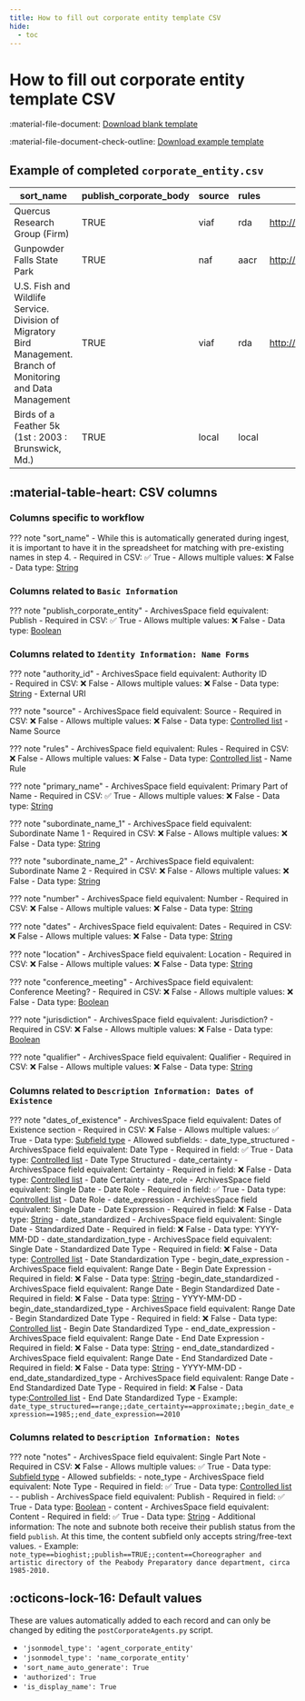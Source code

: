 ```yaml
---
title: How to fill out corporate entity template CSV
hide:
  - toc
---
```


# How to fill out corporate entity template CSV

:material-file-document: [Download blank template](https://github.com/mjanowiecki/archivesspace-collection-ingest/blob/main/csv-templates/blank-templates/corporate-entity-blank.csv)

:material-file-document-check-outline: [Download example template](https://github.com/mjanowiecki/archivesspace-collection-ingest/blob/main/csv-templates/example-templates/corporate-entity-example.csv)

## Example of completed `corporate_entity.csv`

| sort_name                                                                                                       | publish_corporate_body | source | rules | authority_id                                      | primary_name                   | subordinate_name_1                    | subordinate_name_2                       | number | dates | location      | conference_meeting | jurisdiction | qualifier | dates_of_existence                                                                  | notes                                                                                                                                                                                                                                              |
|-----------------------------------------------------------------------------------------------------------------|------------------------|--------|-------|---------------------------------------------------|--------------------------------|---------------------------------------|------------------------------------------|--------|-------|---------------|--------------------|--------------|-----------|-------------------------------------------------------------------------------------|----------------------------------------------------------------------------------------------------------------------------------------------------------------------------------------------------------------------------------------------------|
| Quercus Research Group (Firm)                                                                                   | TRUE                   | viaf   | rda   | http://viaf.org/viaf/example_004                  | Quercus Research Group         |                                       |                                          |        |       |               | FALSE              | FALSE        | Firm      | date_type_structured==range;;begin_date_expression==1990;;end_date_expression==2022 | notes_type==bioghist;;publish_note==True;;subnote_Type==text;;content==Quercus Research Group was formed in 1990 to research songbirds in the Mid-Atlantic region and published a scientific journal yearly until the group’s dissolution in 2022. |
| Gunpowder Falls State Park                                                                                      | TRUE                   | naf    | aacr  | http://id.loc.gov/authorities/names/noexample0032 | Gunpowder Falls State Park     |                                       |                                          |        |       |               | FALSE              | FALSE        |           |                                                                                     |                                                                                                                                                                                                                                                    |
| U.S. Fish and Wildlife Service. Division of Migratory Bird Management. Branch of Monitoring and Data Management | TRUE                   | viaf   | rda   | http://viaf.org/viaf/example_110                  | U.S. Fish and Wildlife Service | Division of Migratory Bird Management | Branch of Monitoring and Data Management |        |       |               | FALSE              | FALSE        |           |                                                                                     |                                                                                                                                                                                                                                                    |
| Birds of a Feather 5k (1st : 2003 : Brunswick, Md.)                                                             | TRUE                   | local  | local |                                                   | Birds of a Feather 5k          |                                       |                                          | 1st    | 2003  | Brunswick, Md | FALSE              | FALSE        |           |                                                                                     |                                                                                                                                                                                                                                                    |

## :material-table-heart: CSV columns

### Columns specific to workflow

??? note "sort_name"
    - While this is automatically generated during ingest, it is important to have it in the spreadsheet for matching with pre-existing names in step 4.
    - Required in CSV: :white_check_mark: True
    - Allows multiple values: :x: False 
    - Data type: [String](../workflow/2-fill-out-templates.md/#string)

### Columns related to `Basic Information`

??? note "publish_corporate_entity"
    - ArchivesSpace field equivalent: Publish
    - Required in CSV: :white_check_mark: True
    - Allows multiple values: :x: False 
    - Data type: [Boolean](../workflow/2-fill-out-templates.md/#boolean)

### Columns related to `Identity Information: Name Forms`
??? note "authority_id"
    - ArchivesSpace field equivalent: Authority ID   
    - Required in CSV: :x: False
    - Allows multiple values: :x: False 
    - Data type: [String](../workflow/2-fill-out-templates.md/#string) - External URI

??? note "source"
    - ArchivesSpace field equivalent:  Source
    - Required in CSV: :x: False
    - Allows multiple values: :x: False 
    - Data type: [Controlled list](../workflow/2-fill-out-templates.md/#controlled-list) - Name Source 

??? note "rules"
    - ArchivesSpace field equivalent: Rules
    - Required in CSV: :x: False
    - Allows multiple values: :x: False
    - Data type: [Controlled list](../workflow/2-fill-out-templates.md/#controlled-list) - Name Rule

??? note "primary_name"
    - ArchivesSpace field equivalent: Primary Part of Name
    - Required in CSV: :white_check_mark: True
    - Allows multiple values: :x: False
    - Data type: [String](../workflow/2-fill-out-templates.md/#string)

??? note "subordinate_name_1"
    - ArchivesSpace field equivalent: Subordinate Name 1
    - Required in CSV: :x: False
    - Allows multiple values: :x: False
    - Data type: [String](../workflow/2-fill-out-templates.md/#string)

??? note "subordinate_name_2"
    - ArchivesSpace field equivalent: Subordinate Name 2
    - Required in CSV: :x: False
    - Allows multiple values: :x: False
    - Data type: [String](../workflow/2-fill-out-templates.md/#string)

??? note "number"
    - ArchivesSpace field equivalent: Number
    - Required in CSV: :x: False
    - Allows multiple values: :x: False
    - Data type: [String](../workflow/2-fill-out-templates.md/#string)

??? note "dates"
    - ArchivesSpace field equivalent: Dates
    - Required in CSV: :x: False
    - Allows multiple values: :x: False
    - Data type: [String](../workflow/2-fill-out-templates.md/#string)

??? note "location"
    - ArchivesSpace field equivalent: Location
    - Required in CSV: :x: False
    - Allows multiple values: :x: False
    - Data type: [String](../workflow/2-fill-out-templates.md/#string)

??? note "conference_meeting"
    - ArchivesSpace field equivalent: Conference Meeting?
    - Required in CSV: :x: False
    - Allows multiple values: :x: False
    - Data type: [Boolean](../workflow/2-fill-out-templates.md/#boolean)

??? note "jurisdiction"
    - ArchivesSpace field equivalent: Jurisdiction?
    - Required in CSV: :x: False
    - Allows multiple values: :x: False
    - Data type: [Boolean](../workflow/2-fill-out-templates.md/#boolean)

??? note "qualifier"
    - ArchivesSpace field equivalent: Qualifier
    - Required in CSV: :x: False
    - Allows multiple values: :x: False
    - Data type: [String](../workflow/2-fill-out-templates.md/#string)

### Columns related to `Description Information: Dates of Existence`
??? note "dates_of_existence"
    - ArchivesSpace field equivalent: Dates of Existence section
    - Required in CSV: :x: False
    - Allows multiple values: :white_check_mark: True
    - Data type: [Subfield type](../workflow/2-fill-out-templates.md/#subfield-type)
    - Allowed subfields: 
        - date_type_structured
            - ArchivesSpace field equivalent: Date Type
            - Required in field: :white_check_mark: True
            - Data type: [Controlled list](../workflow/2-fill-out-templates.md/#controlled-list) - Date Type Structured
        - date_certainty
            - ArchivesSpace field equivalent: Certainty
            - Required in field: :x: False
            - Data type: [Controlled list](../workflow/2-fill-out-templates.md/#controlled-list) - Date Certainty
        - date_role
            - ArchivesSpace field equivalent: Single Date - Date Role
            - Required in field: :white_check_mark: True
            - Data type: [Controlled list](../workflow/2-fill-out-templates.md/#controlled-list) - Date Role
        - date_expression
            - ArchivesSpace field equivalent: Single Date - Date Expression
            - Required in field: :x: False
            - Data type: [String](../workflow/2-fill-out-templates.md/#string)
        - date_standardized
            - ArchivesSpace field equivalent: Single Date - Standardized Date
            - Required in field: :x: False
            - Data type: YYYY-MM-DD
        - date_standardization_type
            - ArchivesSpace field equivalent: Single Date - Standardized Date Type
            - Required in field: :x: False
            - Data type: [Controlled list](../workflow/2-fill-out-templates.md/#controlled-list) - Date Standardization Type
        - begin_date_expression
            - ArchivesSpace field equivalent: Range Date - Begin Date Expression
            - Required in field: :x: False
            - Data type: [String](../workflow/2-fill-out-templates.md/#string)
        -begin_date_standardized
            - ArchivesSpace field equivalent: Range Date - Begin Standardized Date
            - Required in field: :x: False
            - Data type: [String](../workflow/2-fill-out-templates.md/#string) - YYYY-MM-DD
        - begin_date_standardized_type
            - ArchivesSpace field equivalent: Range Date - Begin Standardized Date Type
            - Required in field: :x: False
            - Data type: [Controlled list](../workflow/2-fill-out-templates.md/#controlled-list) - Begin Date Standardized Type
        - end_date_expression
            - ArchivesSpace field equivalent: Range Date - End Date Expression
            - Required in field: :x: False
            - Data type: [String](../workflow/2-fill-out-templates.md/#string)
        - end_date_standardized
            - ArchivesSpace field equivalent: Range Date - End Standardized Date
            - Required in field: :x: False
            - Data type: [String](../workflow/2-fill-out-templates.md/#string) - YYYY-MM-DD
        - end_date_standardized_type
            - ArchivesSpace field equivalent: Range Date - End Standardized Date Type
            - Required in field: :x: False
            - Data type:[Controlled list](../workflow/2-fill-out-templates.md/#controlled-list) - End Date Standardized Type
    - Example: `date_type_structured==range;;date_certainty==approximate;;begin_date_expression==1985;;end_date_expression==2010`

### Columns related to `Description Information: Notes`
??? note "notes"
    - ArchivesSpace field equivalent: Single Part Note
    - Required in CSV: :x: False
    - Allows multiple values: :white_check_mark: True
    - Data type: [Subfield type](../workflow/2-fill-out-templates.md/#subfield-type)
    - Allowed subfields:
        - note_type
            - ArchivesSpace field equivalent: Note Type
            - Required in field: :white_check_mark: True
            - Data type: [Controlled list](../workflow/2-fill-out-templates.md/#controlled-list) - 
        - publish
            - ArchivesSpace field equivalent: Publish
            - Required in field: :white_check_mark: True
            - Data type: [Boolean](../workflow/2-fill-out-templates.md/#boolean)
        - content
            - ArchivesSpace field equivalent: Content
            - Required in field: :white_check_mark: True
            - Data type: [String](../workflow/2-fill-out-templates.md/#string)
    - Additional information: The note and subnote both receive their publish status from the field `publish`. At this time, the content subfield only accepts string/free-text values.
    - Example: `note_type==bioghist;;publish==TRUE;;content==Choreographer and artistic directory of the Peabody Preparatory dance department, circa 1985-2010.`

## :octicons-lock-16: Default values

These are values automatically added to each record and can only be changed by editing the `postCorporateAgents.py` script.

- `'jsonmodel_type': 'agent_corporate_entity'`
- `'jsonmodel_type': 'name_corporate_entity'`
- `'sort_name_auto_generate': True`
- `'authorized': True`
- `'is_display_name': True`
